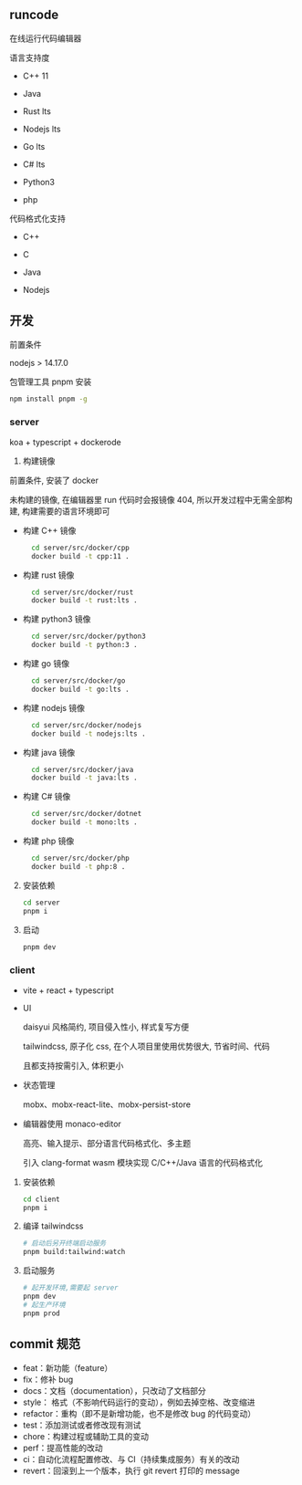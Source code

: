 ## runcode

在线运行代码编辑器

语言支持度

- C++ 11

- Java

- Rust lts

- Nodejs lts

- Go lts

- C# lts

- Python3

- php

代码格式化支持

- C++

- C

- Java

- Nodejs

## 开发

前置条件

nodejs > 14.17.0

包管理工具 pnpm 安装

```sh
npm install pnpm -g
```

### server

koa + typescript + dockerode

1. 构建镜像

前置条件, 安装了 docker

未构建的镜像, 在编辑器里 run 代码时会报镜像 404, 所以开发过程中无需全部构建, 构建需要的语言环境即可

- 构建 C++ 镜像

  ```bash
    cd server/src/docker/cpp
    docker build -t cpp:11 .
  ```

- 构建 rust 镜像

  ```bash
    cd server/src/docker/rust
    docker build -t rust:lts .
  ```

- 构建 python3 镜像

  ```bash
    cd server/src/docker/python3
    docker build -t python:3 .
  ```

- 构建 go 镜像

  ```bash
    cd server/src/docker/go
    docker build -t go:lts .
  ```

- 构建 nodejs 镜像

  ```bash
    cd server/src/docker/nodejs
    docker build -t nodejs:lts .
  ```

- 构建 java 镜像

  ```bash
    cd server/src/docker/java
    docker build -t java:lts .
  ```

- 构建 C# 镜像

  ```bash
    cd server/src/docker/dotnet
    docker build -t mono:lts .
  ```

- 构建 php 镜像

  ```bash
    cd server/src/docker/php
    docker build -t php:8 .
  ```

2. 安装依赖

   ```sh
   cd server
   pnpm i
   ```

3. 启动

   ```sh
   pnpm dev
   ```

### client

- vite + react + typescript

- UI

  daisyui 风格简约, 项目侵入性小, 样式复写方便

  tailwindcss, 原子化 css, 在个人项目里使用优势很大, 节省时间、代码

  且都支持按需引入, 体积更小

- 状态管理

  mobx、mobx-react-lite、mobx-persist-store

- 编辑器使用 monaco-editor

  高亮、输入提示、部分语言代码格式化、多主题

  引入 clang-format wasm 模块实现 C/C++/Java 语言的代码格式化

1. 安装依赖

   ```sh
   cd client
   pnpm i
   ```

2. 编译 tailwindcss

   ```sh
   # 启动后另开终端启动服务
   pnpm build:tailwind:watch
   ```

3. 启动服务

   ```sh
   # 起开发环境,需要起 server
   pnpm dev
   # 起生产环境
   pnpm prod
   ```

## commit 规范

- feat：新功能（feature）
- fix：修补 bug
- docs：文档（documentation），只改动了文档部分
- style： 格式（不影响代码运行的变动），例如去掉空格、改变缩进
- refactor：重构（即不是新增功能，也不是修改 bug 的代码变动）
- test：添加测试或者修改现有测试
- chore：构建过程或辅助工具的变动
- perf：提高性能的改动
- ci：自动化流程配置修改、与 CI（持续集成服务）有关的改动
- revert：回滚到上一个版本，执行 git revert 打印的 message
